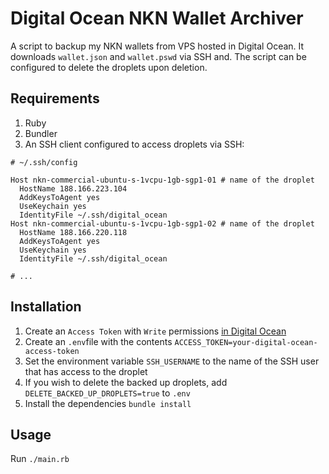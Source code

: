 # Digital Ocean NKN Wallet Archiver

A script to backup my NKN wallets from VPS hosted in Digital Ocean. It downloads `wallet.json` and `wallet.pswd` via SSH
and. The script can be configured to delete the droplets upon deletion.

## Requirements

1. Ruby
2. Bundler
3. An SSH client configured to access droplets via SSH:

```
# ~/.ssh/config

Host nkn-commercial-ubuntu-s-1vcpu-1gb-sgp1-01 # name of the droplet
  HostName 188.166.223.104
  AddKeysToAgent yes
  UseKeychain yes
  IdentityFile ~/.ssh/digital_ocean
Host nkn-commercial-ubuntu-s-1vcpu-1gb-sgp1-02 # name of the droplet
  HostName 188.166.220.118
  AddKeysToAgent yes
  UseKeychain yes
  IdentityFile ~/.ssh/digital_ocean

# ...
```

## Installation

1. Create an `Access Token` with `Write` permissions [in Digital Ocean](https://cloud.digitalocean.com/account/api/tokens)
2. Create an `.env`file with the contents `ACCESS_TOKEN=your-digital-ocean-access-token`
3. Set the environment variable `SSH_USERNAME` to the name of the SSH user that has access to the droplet
3. If you wish to delete the backed up droplets, add `DELETE_BACKED_UP_DROPLETS=true` to `.env`
4. Install the dependencies `bundle install`

## Usage

Run `./main.rb`